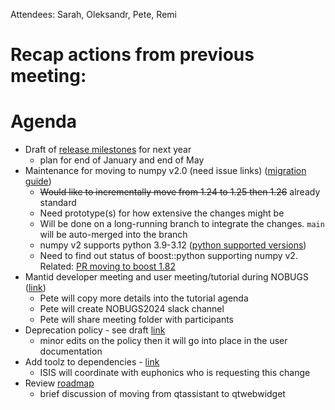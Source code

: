 Attendees: Sarah, Oleksandr, Pete, Remi

# Recap actions from previous meeting:

# Agenda
- Draft of [release milestones](https://github.com/mantidproject/mantid/milestones) for next year
  - plan for end of January and end of May
- Maintenance for moving to numpy v2.0 (need issue links) ([migration guide](https://numpy.org/doc/stable/numpy_2_0_migration_guide.html))
  - ~~Would like to incrementally move from 1.24 to 1.25 then 1.26~~ already standard
  - Need prototype(s) for how extensive the changes might be
  - Will be done on a long-running branch to integrate the changes. `main` will be auto-merged into the branch
  - numpy v2 supports python 3.9-3.12 ([python supported versions](https://devguide.python.org/versions/))
  - Need to find out status of boost::python supporting numpy v2. Related: [PR moving to boost 1.82](https://github.com/mantidproject/mantid/pull/37259)
- Mantid developer meeting and user meeting/tutorial during NOBUGS ([link](https://github.com/mantidproject/workshops/tree/main/developer/2024-09))
  - Pete will copy more details into the tutorial agenda
  - Pete will create NOBUGS2024 slack channel
  - Pete will share meeting folder with participants
- Deprecation policy - see draft [link](https://github.com/mantidproject/workshops/blob/main/developer/2023-10/codecamp/deprecation_policy.md)
  - minor edits on the policy then it will go into place in the user documentation
- Add toolz to dependencies - [link](https://anaconda.org/conda-forge/toolz)
  - ISIS will coordinate with euphonics who is requesting this change
- Review [roadmap](https://github.com/orgs/mantidproject/projects/47/views/1)
  - brief discussion of moving from qtassistant to qtwebwidget

